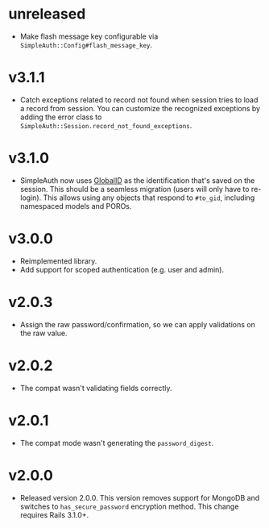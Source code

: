 # unreleased

- Make flash message key configurable via
  `SimpleAuth::Config#flash_message_key`.

# v3.1.1

- Catch exceptions related to record not found when session tries to load a
  record from session. You can customize the recognized exceptions by adding the
  error class to `SimpleAuth::Session.record_not_found_exceptions`.

# v3.1.0

- SimpleAuth now uses [GlobalID](https://github.com/rails/globalid) as the
  identification that's saved on the session. This should be a seamless
  migration (users will only have to re-login). This allows using any objects
  that respond to `#to_gid`, including namespaced models and POROs.

# v3.0.0

- Reimplemented library.
- Add support for scoped authentication (e.g. user and admin).

# v2.0.3

- Assign the raw password/confirmation, so we can apply validations on the raw
  value.

# v2.0.2

- The compat wasn't validating fields correctly.

# v2.0.1

- The compat mode wasn't generating the `password_digest`.

# v2.0.0

- Released version 2.0.0. This version removes support for MongoDB
  and switches to `has_secure_password` encryption method. This
  change requires Rails 3.1.0+.

